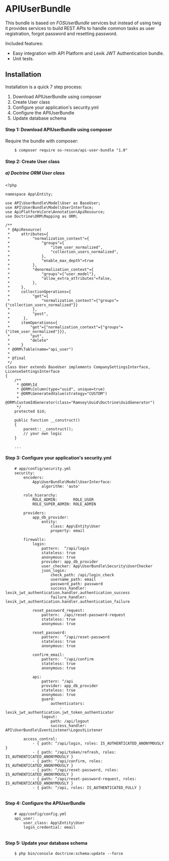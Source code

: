 # APIUserBundle

This bundle is based on *FOSUserBundle* services but instead of using twig it provides services to build REST APIs to handle common tasks as user registration, forgot password and resetting password.

Included features:
- Easy integration with API Platform and Lexik JWT Authentication bundle.
- Unit tests.

## Installation

Installation is a quick 7 step process:

1. Download APIUserBundle using composer
2. Create User class
3. Configure your application's security.yml
4. Configure the APIUserBundle
5. Update database schema

#### Step 1: Download APIUserBundle using composer
Require the bundle with composer:
```
    $ composer require os-rescue/api-user-bundle "1.0"
```
    
#### Step 2: Create User class

##### a) Doctrine ORM User class

```
<?php

namespace App\Entity;

use API\UserBundle\Model\User as BaseUser;
use API\UserBundle\Model\UserInterface;
use ApiPlatform\Core\Annotation\ApiResource;
use Doctrine\ORM\Mapping as ORM;

/**
 * @ApiResource(
 *     attributes={
 *          "normalization_context"={
 *              "groups"={
 *                  "item_user_normalized",
 *                  "collection_users_normalized",
 *              },
 *              "enable_max_depth"=true
 *          },
 *          "denormalization_context"={
 *              "groups"={"user_model"},
 *              "allow_extra_attributes"=false,
 *          },
 *     },
 *     collectionOperations={
 *          "get"={
 *              "normalization_context"={"groups"={"collection_users_normalized"}}
 *          },
 *          "post",
 *      },
 *     itemOperations={
 *         "get"={"normalization_context"={"groups"={"item_user_normalized"}}},
 *         "put",
 *         "delete"
 *     }
 * @ORM\Table(name="api_user")
 *
 * @final
 */
class User extends BaseUser implements CompanySettingsInterface, LicenseSettingsInterface
{
    /**
     * @ORM\Id
     * @ORM\Column(type="uuid", unique=true)
     * @ORM\GeneratedValue(strategy="CUSTOM")
     * @ORM\CustomIdGenerator(class="Ramsey\Uuid\Doctrine\UuidGenerator")
     */
    protected $id;

    public function __construct()
    {
        parent::__construct();
        // your own logic
    }

    ...
```
    
#### Step 3: Configure your application's security.yml

```
    # app/config/security.yml
    security:
        encoders:
            App\UserBundle\Model\UserInterface:
                algorithm: 'auto'

        role_hierarchy:
            ROLE_ADMIN:       ROLE_USER
            ROLE_SUPER_ADMIN: ROLE_ADMIN

        providers:
            app_db_provider:
                entity:
                    class: App\Entity\User
                    property: email

        firewalls:
            login:
                pattern:  ^/api/login
                stateless: true
                anonymous: true
                provider: app_db_provider
                user_checker: App\UserBundle\Security\UserChecker
                json_login:
                    check_path: /api/login_check
                    username_path: email
                    password_path: password
                    success_handler: lexik_jwt_authentication.handler.authentication_success
                    failure_handler: lexik_jwt_authentication.handler.authentication_failure
    
            reset_password_request:
                pattern:  /api/reset-password-request
                stateless: true
                anonymous: true
    
            reset_password:
                pattern:  ^/api/reset-password
                stateless: true
                anonymous: true
    
            confirm_email:
                pattern:  ^/api/confirm
                stateless: true
                anonymous: true
    
            api:
                pattern: ^/api
                provider: app_db_provider
                stateless: true
                anonymous: true
                guard:
                    authenticators:
                        - lexik_jwt_authentication.jwt_token_authenticator
                logout:
                    path: /api/logout
                    success_handler: API\UserBundle\EventListener\LogoutListener

        access_control:
            - { path: ^/api/login, roles: IS_AUTHENTICATED_ANONYMOUSLY }
            - { path: ^/api/token/refresh, roles: IS_AUTHENTICATED_ANONYMOUSLY }
            - { path: ^/api/confirm, roles: IS_AUTHENTICATED_ANONYMOUSLY }
            - { path: ^/api/reset-password, roles: IS_AUTHENTICATED_ANONYMOUSLY }
            - { path: ^/api/reset-password-request, roles: IS_AUTHENTICATED_ANONYMOUSLY }
            - { path: ^/api, roles: IS_AUTHENTICATED_FULLY }
            
```
            
#### Step 4: Configure the APIUserBundle

```
    # app/config/config.yml
    api_user:
        user_class: App\Entity\User
        login_credential: email
       
```
            
#### Step 5: Update your database schema

```
    $ php bin/console doctrine:schema:update --force
```
